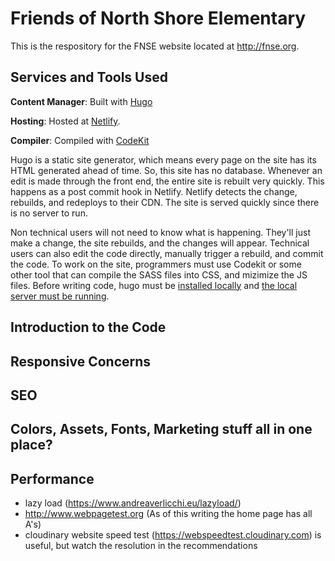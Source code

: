 # Friends of North Shore Elementary

This is the respository for the FNSE website located at http://fnse.org. 

## Services and Tools Used

**Content Manager**: Built with [Hugo](https://gohugo.io)

**Hosting**: Hosted at [Netlify](http://netlify.com).

**Compiler**: Compiled with [CodeKit](https://codekitapp.com)

Hugo is a static site generator, which means every page on the site has its HTML generated ahead of time. So, this site has no database. Whenever an edit is made through the front end, the entire site is rebuilt very quickly. This happens as a post commit hook in Netlify. Netlify detects the change, rebuilds, and redeploys to their CDN. The site is served quickly since there is no server to run.

Non technical users will not need to know what is happening. They'll just make a change, the site rebuilds, and the changes will appear. Technical users can also edit the code directly, manually trigger a rebuild, and commit the code. To work on the site, programmers must use Codekit or some other tool that can compile the SASS files into CSS, and mizimize the JS files. Before writing code, hugo must be [installed locally](https://gohugo.io/getting-started/installing/) and [the local server must be running](https://gohugo.io/getting-started/usage/).

## Introduction to the Code

## Responsive Concerns

## SEO

## Colors, Assets, Fonts, Marketing stuff all in one place?

## Performance

- lazy load (https://www.andreaverlicchi.eu/lazyload/)
- http://www.webpagetest.org (As of this writing the home page has all A's)
- cloudinary website speed test (https://webspeedtest.cloudinary.com) is useful, but watch the resolution in the recommendations
